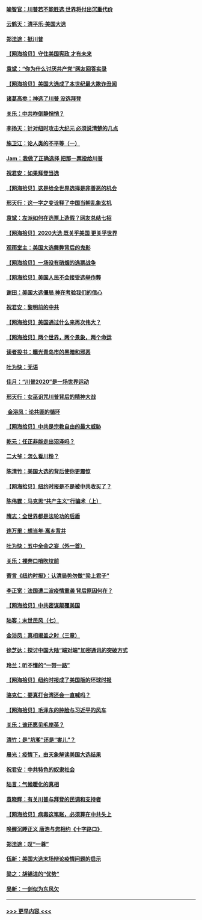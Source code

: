 #### [喻智官：川普若不能胜选 世界将付出沉重代价](../pages/nsc993/n12541352.md?t=11120451) 
#### [云鹤天：清平乐‧美国大选](../pages/nsc993/n12540916.md?t=11120451) 
#### [郑法途：挺川普](../pages/nsc993/n12540898.md?t=11120451) 
#### [【网海拾贝】守住美国宪政 才有未来](../pages/nsc993/n12540423.md?t=11120451) 
#### [袁斌：“你为什么讨厌共产党”网友回答实录](../pages/nsc993/n12540208.md?t=11120451) 
#### [【网海拾贝】美国大选成了本世纪最大欺诈丑闻](../pages/nsc993/n12538029.md?t=11120451) 
#### [诸葛高参：神选了川普 没选拜登](../pages/nsc993/n12537664.md?t=11120451) 
#### [关乐：中共咋倒静悄悄？](../pages/nsc993/n12537615.md?t=11120451) 
#### [李扬天：针对纽时攻击大纪元 必须说清楚的几点](../pages/nsc993/n12536001.md?t=11120451) 
#### [施卫江：论人类的不平等（一）](../pages/nsc993/n12535700.md?t=11120451) 
#### [Jam：我做了正确选择 把那一票投给川普](../pages/nsc993/n12535743.md?t=11120451) 
#### [祝君安：如果拜登当选](../pages/nsc993/n12535726.md?t=11120451) 
#### [【网海拾贝】这是给全世界选择是非善恶的机会](../pages/nsc993/n12535061.md?t=11120451) 
#### [邢天行：这一字之变诠释了中国当朝乱象玄机](../pages/nsc993/n12533446.md?t=11120451) 
#### [袁斌：左派如何在选票上造假？网友总结七招](../pages/nsc993/n12533180.md?t=11120451) 
#### [【网海拾贝】2020大选 既关乎美国 更关乎世界](../pages/nsc993/n12533161.md?t=11120451) 
#### [观雨堂主：美国大选舞弊背后的鬼影](../pages/nsc993/n12533153.md?t=11120451) 
#### [【网海拾贝】一场没有硝烟的选票战争](../pages/nsc993/n12531883.md?t=11120451) 
#### [【网海拾贝】美国人民不会接受选举作弊](../pages/nsc993/n12528850.md?t=11120451) 
#### [谢田：美国大选僵局 神在考验我们的信心](../pages/nsc993/n12527932.md?t=11120451) 
#### [祝君安：黎明前的中共](../pages/nsc993/n12524071.md?t=11120451) 
#### [【网海拾贝】美国通过什么来再次伟大？](../pages/nsc993/n12523844.md?t=11120451) 
#### [【网海拾贝】两个世界，两个景象，两个命运](../pages/nsc993/n12521419.md?t=11120451) 
#### [读者投书：曝光青岛市的黑暗和邪恶](../pages/nsc993/n12520988.md?t=11120451) 
#### [吐为快：无语](../pages/nsc993/n12518588.md?t=11120451) 
#### [佳月：“川普2020”是一场世界运动](../pages/nsc993/n12518581.md?t=11120451) 
#### [邢天行：女巫诅咒川普背后的精神大战](../pages/nsc993/n12517257.md?t=11120451) 
#### [ 金浴凤：论共匪的循环](../pages/nsc993/n12517133.md?t=11120451) 
#### [【网海拾贝】中共是宗教自由的最大威胁](../pages/nsc993/n12516879.md?t=11120451) 
#### [乾元：任正非能走出沼泽吗？](../pages/nsc993/n12515831.md?t=11120451) 
#### [二大爷：怎么看川粉？](../pages/nsc993/n12515820.md?t=11120451) 
#### [陈清竹：美国大选的背后使你更震惊](../pages/nsc993/n12515589.md?t=11120451) 
#### [【网海拾贝】纽约时报是不是被中共收买了？](../pages/nsc993/n12515122.md?t=11120451) 
#### [陈伟霆：马克思“共产主义”行骗术（上）](../pages/nsc993/n12510217.md?t=11120451) 
#### [隋志：全世界都是法轮功的后盾](../pages/nsc993/n12510636.md?t=11120451) 
#### [连万里：想当年‧离乡背井](../pages/nsc993/n12510623.md?t=11120451) 
#### [吐为快：五中全会之妄（外一首）](../pages/nsc993/n12510470.md?t=11120451) 
#### [关乐：裸奔口哨吹坟前](../pages/nsc993/n12510403.md?t=11120451) 
#### [寄言《纽约时报》：认清局势勿做“梁上君子”](../pages/nsc993/n12510042.md?t=11120451) 
#### [李正宽：法国遭二波疫情重袭 背后原因何在？](../pages/nsc993/n12509971.md?t=11120451) 
#### [【网海拾贝】中共密谋颠覆美国](../pages/nsc993/n12509816.md?t=11120451) 
#### [陆客：末世民风（七）](../pages/nsc993/n12507822.md?t=11120451) 
#### [金浴凤：真相揭盖之时（三章）](../pages/nsc993/n12507804.md?t=11120451) 
#### [徐芝达：探讨中国大陆“端对端”加密通讯的突破方式](../pages/nsc993/n12507682.md?t=11120451) 
#### [玲兰：听不懂的“一带一路”](../pages/nsc993/n12507669.md?t=11120451) 
#### [【网海拾贝】纽约时报成了美国版的环球时报](../pages/nsc993/n12507053.md?t=11120451) 
#### [骆克仁：要真打台湾还会一直喊吗？](../pages/nsc993/n12506843.md?t=11120451) 
#### [【网海拾贝】毛泽东的肿脸与习近平的风车](../pages/nsc993/n12504537.md?t=11120451) 
#### [关乐：谁还愿见毛岸英？](../pages/nsc993/n12503866.md?t=11120451) 
#### [清竹：是“坑爹”还是“害儿”？](../pages/nsc993/n12503034.md?t=11120451) 
#### [晨光：疫情下，由天象解读美国大选结果](../pages/nsc993/n12502536.md?t=11120451) 
#### [祝君安：中共特色的奴隶社会](../pages/nsc993/n12501529.md?t=11120451) 
#### [陆言：气候暖化的真相](../pages/nsc993/n12501183.md?t=11120451) 
#### [袁晓辉：有关川普与拜登的民调和支持者](../pages/nsc993/n12500433.md?t=11120451) 
#### [【网海拾贝】病毒这笔账，必须算在中共头上](../pages/nsc993/n12500320.md?t=11120451) 
#### [唤醒沉睡正义 唐浩与您相约《十字路口》](../pages/nsc993/n12497980.md?t=11120451) 
#### [郑法途：叹“一尊”](../pages/nsc993/n12498837.md?t=11120451) 
#### [伍新：美国大选末场辩论疫情问题的启示](../pages/nsc993/n12498829.md?t=11120451) 
#### [梁之：胡锡进的“优势”](../pages/nsc993/n12498780.md?t=11120451) 
#### [吴新：一剑似为东风欠](../pages/nsc993/n12498772.md?t=11120451) 

----
#### [ >>> 更早内容 <<< ](../indexes/nsc993-earlier.md)
